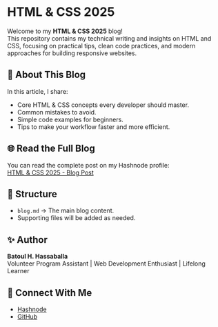 
# HTML & CSS 2025

Welcome to my **HTML & CSS 2025** blog!  
This repository contains my technical writing and insights on HTML and CSS, focusing on practical tips, clean code practices, and modern approaches for building responsive websites.

## 📌 About This Blog
In this article, I share:
- Core HTML & CSS concepts every developer should master.
- Common mistakes to avoid.
- Simple code examples for beginners.
- Tips to make your workflow faster and more efficient.

## 🌐 Read the Full Blog
You can read the complete post on my Hashnode profile:  
[HTML & CSS 2025 - Blog Post](https://hashnode.com/@Hassaballa)

## 📂 Structure
- `blog.md` → The main blog content.
- Supporting files will be added as needed.

## ✨ Author
**Batoul H. Hassaballa**  
Volunteer Program Assistant | Web Development Enthusiast | Lifelong Learner  

## 📢 Connect With Me
- [Hashnode](https://hashnode.com/@Hassaballa)
- [GitHub](https://github.com/Batoul2020)

